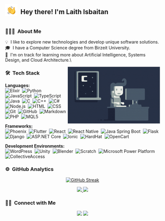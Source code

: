 <div style="display: flex; align-items: center;">
  <img alt="HandWave" src="./assets/Hand%20Wave.gif" width="40" style="margin-right: 10px;" align=left />
  <h2>Hey there! I'm Laith Isbaitan</h2>
</div>

<!-- ## 👋 &nbsp;Hey there! I'm Aditya -->

### 👨🏻‍💻 &nbsp;About Me

💡 &nbsp;I like to explore new technologies and develop unique software solutions.\
🎓 &nbsp;I have a Computer Science degree from Birzeit University.\
🌱 &nbsp;I'm on track for learning more about Artificial Intelligence, Systems Design, and Cloud Architecture.\

<img alt="Night Coding" src="./assets/Night-Coding.gif" align="right"/>

### 🛠 &nbsp;Tech Stack

**Languages:**\
![Elixir](https://img.shields.io/badge/-Elixir-05122A?style=flat&logo=elixir)&nbsp;
![Python](https://img.shields.io/badge/-Python-05122A?style=flat&logo=python)&nbsp;
![JavaScript](https://img.shields.io/badge/-JavaScript-05122A?style=flat&logo=javascript)&nbsp;
![TypeScript](https://img.shields.io/badge/-TypeScript-05122A?style=flat&logo=typescript)&nbsp;
![Java](https://img.shields.io/badge/-Java-05122A?style=flat&logo=Java&logoColor=FFA518)&nbsp;
![C](https://img.shields.io/badge/-C-05122A?style=flat&logo=C&logoColor=A8B9CC)&nbsp;
![C++](https://img.shields.io/badge/-C++-05122A?style=flat&logo=C%2B%2B&logoColor=00599C)&nbsp;
![C#](https://img.shields.io/badge/-C%23-05122A?style=flat&logo=c-sharp&logoColor=239120)&nbsp;
![Node.js](https://img.shields.io/badge/-Node.js-05122A?style=flat&logo=node.js)&nbsp;
![HTML](https://img.shields.io/badge/-HTML-05122A?style=flat&logo=HTML5)&nbsp;
![CSS](https://img.shields.io/badge/-CSS-05122A?style=flat&logo=CSS3&logoColor=1572B6)&nbsp;
![Git](https://img.shields.io/badge/-Git-05122A?style=flat&logo=git)&nbsp;
![GitHub](https://img.shields.io/badge/-GitHub-05122A?style=flat&logo=github)&nbsp;
![Markdown](https://img.shields.io/badge/-Markdown-05122A?style=flat&logo=markdown)
![PHP](https://img.shields.io/badge/-PHP-05122A?style=flat&logo=php&logoColor=777BB4)&nbsp;
![MQL5](https://img.shields.io/badge/-MQL5-05122A?style=flat&logo=mql5)&nbsp;

**Frameworks:**\
![Phoenix](https://img.shields.io/badge/-Phoenix-05122A?style=flat&logo=elixir&logoColor=FF5722)&nbsp;
![Flutter](https://img.shields.io/badge/-Flutter-05122A?style=flat&logo=flutter)&nbsp;
![React](https://img.shields.io/badge/-React-05122A?style=flat&logo=react)&nbsp;
![React Native](https://img.shields.io/badge/-React%20Native-05122A?style=flat&logo=react)&nbsp;
![Java Spring Boot](https://img.shields.io/badge/-Spring%20Boot-05122A?style=flat&logo=spring)&nbsp;
![Flask](https://img.shields.io/badge/-Flask-05122A?style=flat&logo=flask)&nbsp;
![Django](https://img.shields.io/badge/-Django-05122A?style=flat&logo=django&logoColor=092E20)&nbsp;
![ASP.NET Core](https://img.shields.io/badge/-ASP.NET%20Core-05122A?style=flat&logo=.net)&nbsp;
![Ionic](https://img.shields.io/badge/-Ionic-05122A?style=flat&logo=ionic)&nbsp;
![HardHat](https://img.shields.io/badge/-HardHat-05122A?style=flat&logo=hardhat)&nbsp;
![OpenCart](https://img.shields.io/badge/-OpenCart-05122A?style=flat&logo=opencart)&nbsp;

**Development Environments:**\
![WordPress](https://img.shields.io/badge/-WordPress-05122A?style=flat&logo=wordpress)&nbsp;
![Unity](https://img.shields.io/badge/-Unity-05122A?style=flat&logo=unity&logoColor=FFFFFF)&nbsp;
![Blender](https://img.shields.io/badge/-Blender-05122A?style=flat&logo=blender)&nbsp;
![Scratch](https://img.shields.io/badge/-Scratch-05122A?style=flat&logo=scratch)&nbsp;
![Microsoft Power Platform](https://img.shields.io/badge/-Microsoft%20Power%20Platform-05122A?style=flat&logo=microsoft-power-bi)&nbsp;
![CollectiveAccess](https://img.shields.io/badge/-CollectiveAccess-05122A?style=flat)&nbsp;

### ⚙️ &nbsp;GitHub Analytics

<p align="center">
<a href="https://github.com/laithisbaitan">
  <!-- <img height="180em" src="https://github-readme-streak-stats.herokuapp.com?user=laithisbaitan&theme=algolia&hide_border=true" alt="GitHub Streak"/> -->
  <img src="https://github-readme-streak-stats-eight.vercel.app?user=laithisbaitan&theme=algolia&hide_border=true&mode=weekly" alt="GitHub Streak" />
</a>
</p>
<p align="center">
<a href="https://github.com/laithisbaitan">
  <img height="180em" src="https://github-readme-stats.vercel.app/api?username=laithisbaitan&theme=algolia&show_icons=true&hide_border=true&count_private=true"/>
  <img height="180em" src="https://github-readme-stats.vercel.app/api/top-langs/?username=laithisbaitan&theme=algolia&show_icons=true&hide_border=true&layout=compact"/>
</a>
</p>

### 🤝🏻 &nbsp;Connect with Me

<p align="center">
<a href="https://www.linkedin.com/in/laith-isbaitan-91172218b/"><img src="https://img.shields.io/badge/-Laith%20Isbaitan-0077B5?style=flat&logo=Linkedin&logoColor=white"/></a>
<a href="mailto:laith.isbaitan@gmail.com"><img src="https://img.shields.io/badge/-laith.isbaitan@gmail.com-D14836?style=flat&logo=Gmail&logoColor=white"/></a>
</p>
